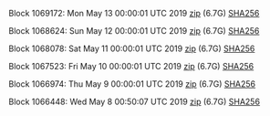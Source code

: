 Block 1069172: Mon May 13 00:00:01 UTC 2019 [zip](https://dash-bootstrap.ams3.digitaloceanspaces.com/mainnet/2019-05-13/bootstrap.dat.zip) (6.7G) [SHA256](https://dash-bootstrap.ams3.digitaloceanspaces.com/mainnet/2019-05-13/sha256.txt)

Block 1068624: Sun May 12 00:00:01 UTC 2019 [zip](https://dash-bootstrap.ams3.digitaloceanspaces.com/mainnet/2019-05-12/bootstrap.dat.zip) (6.7G) [SHA256](https://dash-bootstrap.ams3.digitaloceanspaces.com/mainnet/2019-05-12/sha256.txt)

Block 1068078: Sat May 11 00:00:01 UTC 2019 [zip](https://dash-bootstrap.ams3.digitaloceanspaces.com/mainnet/2019-05-11/bootstrap.dat.zip) (6.7G) [SHA256](https://dash-bootstrap.ams3.digitaloceanspaces.com/mainnet/2019-05-11/sha256.txt)

Block 1067523: Fri May 10 00:00:01 UTC 2019 [zip](https://dash-bootstrap.ams3.digitaloceanspaces.com/mainnet/2019-05-10/bootstrap.dat.zip) (6.7G) [SHA256](https://dash-bootstrap.ams3.digitaloceanspaces.com/mainnet/2019-05-10/sha256.txt)

Block 1066974: Thu May  9 00:00:01 UTC 2019 [zip](https://dash-bootstrap.ams3.digitaloceanspaces.com/mainnet/2019-05-09/bootstrap.dat.zip) (6.7G) [SHA256](https://dash-bootstrap.ams3.digitaloceanspaces.com/mainnet/2019-05-09/sha256.txt)

Block 1066448: Wed May  8 00:50:07 UTC 2019 [zip](https://dash-bootstrap.ams3.digitaloceanspaces.com/mainnet/2019-05-08/bootstrap.dat.zip) (6.7G) [SHA256](https://dash-bootstrap.ams3.digitaloceanspaces.com/mainnet/2019-05-08/sha256.txt)
